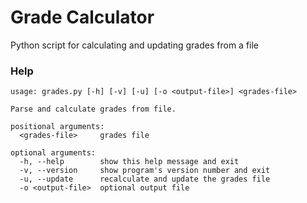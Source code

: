# Grade Calculator
Python script for calculating and updating grades from a file

### Help
```
usage: grades.py [-h] [-v] [-u] [-o <output-file>] <grades-file>

Parse and calculate grades from file.

positional arguments:
  <grades-file>     grades file

optional arguments:
  -h, --help        show this help message and exit
  -v, --version     show program's version number and exit
  -u, --update      recalculate and update the grades file
  -o <output-file>  optional output file
```
